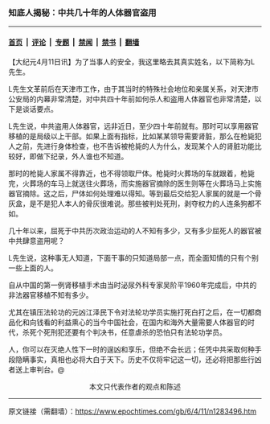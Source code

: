 ### 知底人揭秘：中共几十年的人体器官盗用

---

#### [首页](../../../..?n1283496) &nbsp;|&nbsp; [评论](../../../../../epoch-comment?n1283496) &nbsp;|&nbsp; [专题](../../../../../epoch-special?n1283496) &nbsp;|&nbsp; [禁闻](../../../../../epoch-news?n1283496) &nbsp;|&nbsp; [禁书](../../../../../books?n1283496) &nbsp;|&nbsp; [翻墙](https://github.com/gfw-breaker/nogfw/blob/master/README.md?n1283496)


<div class="post_content" id="artbody" itemprop="articleBody">
 <!-- article content begin -->
 <p>
  【大纪元4月11日讯】为了当事人的安全，我这里略去其真实姓名，以下简称为L先生。
 </p>
 <p>
  L先生文革前后在天津市工作，由于其当时的特殊社会地位和亲属关系，对天津市公安局的内幕非常清楚，对中共四十年前如何杀人和盗用人体器官也非常清楚，以下是谈话要点。
 </p>
 <p>
  L先生说，中共盗用人体器官，远非近日，至少四十年前就有。那时可以享用器官移植的是局级以上干部。如果上面有指标，比如某某领导需要肾脏，那么在枪毙犯人之前，先进行身体检查，也不告诉被枪毙的人为什么，发现某个人的肾脏功能比较好，即做下纪录，外人谁也不知道。
 </p>
 <p>
  那时的枪毙人家属不得靠近，也不得领取尸体。枪毙时火葬场的车就跟着，枪毙完，火葬场的车马上就送往火葬场，而实施器官摘除的医生则等在火葬场马上实施器官摘除。这之后，尸体如何处理难以得知。等到最后交给犯人家属的就是一个骨灰盒，是不是犯人本人的骨灰很难说。那些被判处死刑，剥夺权力的人连条狗都不如。
 </p>
 <p>
  几十年以来，屈死于中共历次政治运动的人不知有多少，又有多少屈死人的器官被中共肆意盗用呢？
 </p>
 <p>
  L先生说，这种事无人知道，下面干事的只知道局部一点，而全面知情的只有个别一些上面的人。
 </p>
 <p>
  自从中国的第一例肾移植手术由当时泌尿外科专家吴阶平1960年完成后，中共的非法器官移植不知有多少。
 </p>
 <p>
  尤其在镇压法轮功的元凶江泽民下令对法轮功学员实施打死白打之后，在一切都商品化和向钱看的利益熏心的当今中国社会，在国内和海外大量需要人体器官的时代，杀死个死刑犯还要有个判决书，任意虐杀的恐怕只有法轮功学员。
 </p>
 <p>
  人，你可以在灭绝人性下一时的逞凶和享乐，但绝不会长远；任凭中共采取何种手段隐瞒事实，真相也必将大白于天下。历史不仅将牢记这一切，还必将把那些行凶者送上审判台。@
  <font color="#ffffff">
   (http://www.dajiyuan.com)
  </font>
  <br/>
  <center>
   <font class="GY13">
    本文只代表作者的观点和陈述
   </font>
  </center>
 </p>
 <!-- article content end -->
 <div id="below_article_ad">
 </div>
</div>


---

原文链接（需翻墙）：https://www.epochtimes.com/gb/6/4/11/n1283496.htm